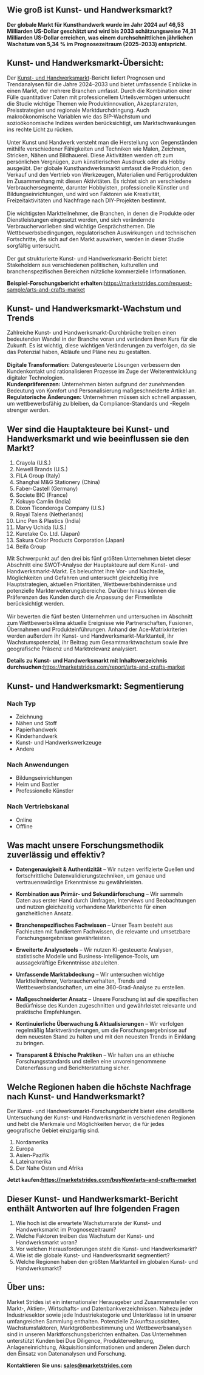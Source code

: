 <h2>Wie gro&szlig; ist Kunst- und Handwerksmarkt?</h2>
<p><strong>Der globale Markt f&uuml;r Kunsthandwerk wurde im Jahr 2024 auf 46,53 Milliarden US-Dollar gesch&auml;tzt und wird bis 2033 sch&auml;tzungsweise 74,31 Milliarden US-Dollar erreichen, was einem durchschnittlichen j&auml;hrlichen Wachstum von 5,34 % im Prognosezeitraum (2025&ndash;2033) entspricht.</strong></p>
<h2>Kunst- und Handwerksmarkt-&Uuml;bersicht:</h2>
<p>Der <a href="https://marketstrides.com/report/arts-and-crafts-market">Kunst- und Handwerksmarkt</a>-Bericht liefert Prognosen und Trendanalysen f&uuml;r die Jahre 2024&ndash;2033 und bietet umfassende Einblicke in einen Markt, der mehrere Branchen umfasst. Durch die Kombination einer F&uuml;lle quantitativer Daten mit professionellem Urteilsverm&ouml;gen untersucht die Studie wichtige Themen wie Produktinnovation, Akzeptanzraten, Preisstrategien und regionale Marktdurchdringung. Auch makro&ouml;konomische Variablen wie das BIP-Wachstum und sozio&ouml;konomische Indizes werden ber&uuml;cksichtigt, um Marktschwankungen ins rechte Licht zu r&uuml;cken. <br /><br />Unter Kunst und Handwerk versteht man die Herstellung von Gegenst&auml;nden mithilfe verschiedener F&auml;higkeiten und Techniken wie Malen, Zeichnen, Stricken, N&auml;hen und Bildhauerei. Diese Aktivit&auml;ten werden oft zum pers&ouml;nlichen Vergn&uuml;gen, zum k&uuml;nstlerischen Ausdruck oder als Hobby ausge&uuml;bt. Der globale Kunsthandwerksmarkt umfasst die Produktion, den Verkauf und den Vertrieb von Werkzeugen, Materialien und Fertigprodukten im Zusammenhang mit diesen Aktivit&auml;ten. Es richtet sich an verschiedene Verbrauchersegmente, darunter Hobbyisten, professionelle K&uuml;nstler und Bildungseinrichtungen, und wird von Faktoren wie Kreativit&auml;t, Freizeitaktivit&auml;ten und Nachfrage nach DIY-Projekten bestimmt.<br /><br />Die wichtigsten Marktteilnehmer, die Branchen, in denen die Produkte oder Dienstleistungen eingesetzt werden, und sich ver&auml;ndernde Verbrauchervorlieben sind wichtige Gespr&auml;chsthemen. Die Wettbewerbsbedingungen, regulatorischen Auswirkungen und technischen Fortschritte, die sich auf den Markt auswirken, werden in dieser Studie sorgf&auml;ltig untersucht. <br /><br />Der gut strukturierte Kunst- und Handwerksmarkt-Bericht bietet Stakeholdern aus verschiedenen politischen, kulturellen und branchenspezifischen Bereichen n&uuml;tzliche kommerzielle Informationen.</p>
<p><strong>Beispiel-Forschungsbericht erhalten:</strong><a href="https://marketstrides.com/request-sample/arts-and-crafts-market">https://marketstrides.com/request-sample/arts-and-crafts-market</a></p>
<h2>Kunst- und Handwerksmarkt-Wachstum und Trends</h2>
<p>Zahlreiche Kunst- und Handwerksmarkt-Durchbr&uuml;che treiben einen bedeutenden Wandel in der Branche voran und ver&auml;ndern ihren Kurs f&uuml;r die Zukunft. Es ist wichtig, diese wichtigen Ver&auml;nderungen zu verfolgen, da sie das Potenzial haben, Abl&auml;ufe und Pl&auml;ne neu zu gestalten.<br /><br /><strong>Digitale Transformation:</strong> Datengesteuerte L&ouml;sungen verbessern den Kundenkontakt und rationalisieren Prozesse im Zuge der Weiterentwicklung digitaler Technologien. <br /><strong>Kundenpr&auml;ferenzen:</strong> Unternehmen bieten aufgrund der zunehmenden Bedeutung von Komfort und Personalisierung ma&szlig;geschneiderte Artikel an. <br /><strong>Regulatorische &Auml;nderungen:</strong> Unternehmen m&uuml;ssen sich schnell anpassen, um wettbewerbsf&auml;hig zu bleiben, da Compliance-Standards und -Regeln strenger werden.</p>
<h2>Wer sind die Hauptakteure bei Kunst- und Handwerksmarkt und wie beeinflussen sie den Markt?</h2>
<ol>
<li>Crayola (U.S.)</li>
<li>Newell Brands (U.S.)</li>
<li>FILA Group (Italy)</li>
<li>Shanghai M&amp;G Stationery (China)</li>
<li>Faber-Castell (Germany)</li>
<li>Societe BIC (France)</li>
<li>Kokuyo Camlin (India)</li>
<li>Dixon Ticonderoga Company (U.S.)</li>
<li>Royal Talens (Netherlands)</li>
<li>Linc Pen &amp; Plastics (India)</li>
<li>Marvy Uchida (U.S.)</li>
<li>Kuretake Co. Ltd. (Japan)</li>
<li>Sakura Color Products Corporation (Japan)</li>
<li>Beifa Group</li>
</ol>
<p>Mit Schwerpunkt auf den drei bis f&uuml;nf gr&ouml;&szlig;ten Unternehmen bietet dieser Abschnitt eine SWOT-Analyse der Hauptakteure auf dem Kunst- und Handwerksmarkt-Markt. Es beleuchtet ihre Vor- und Nachteile, M&ouml;glichkeiten und Gefahren und untersucht gleichzeitig ihre Hauptstrategien, aktuellen Priorit&auml;ten, Wettbewerbshindernisse und potenzielle Markterweiterungsbereiche. Dar&uuml;ber hinaus k&ouml;nnen die Pr&auml;ferenzen des Kunden durch die Anpassung der Firmenliste ber&uuml;cksichtigt werden. <br /><br />Wir bewerten die f&uuml;nf besten Unternehmen und untersuchen im Abschnitt zum Wettbewerbsklima aktuelle Ereignisse wie Partnerschaften, Fusionen, &Uuml;bernahmen und Produkteinf&uuml;hrungen. Anhand der Ace-Matrixkriterien werden au&szlig;erdem ihr Kunst- und Handwerksmarkt-Marktanteil, ihr Wachstumspotenzial, ihr Beitrag zum Gesamtmarktwachstum sowie ihre geografische Pr&auml;senz und Marktrelevanz analysiert.</p>
<p><strong>Details zu Kunst- und Handwerksmarkt mit Inhaltsverzeichnis durchsuchen:</strong><a href="https://marketstrides.com/report/arts-and-crafts-market">https://marketstrides.com/report/arts-and-crafts-market</a></p>
<h2>Kunst- und Handwerksmarkt: Segmentierung</h2>
<h3>Nach Typ</h3>
<ul>
<li>Zeichnung</li>
<li>N&auml;hen und Stoff</li>
<li>Papierhandwerk</li>
<li>Kinderhandwerk</li>
<li>Kunst- und Handwerkswerkzeuge</li>
<li>Andere</li>
</ul>
<h3>Nach Anwendungen</h3>
<ul>
<li>Bildungseinrichtungen</li>
<li>Heim und Bastler</li>
<li>Professionelle K&uuml;nstler</li>
</ul>
<h3>Nach Vertriebskanal</h3>
<ul>
<li>Online</li>
<li>Offline</li>
</ul>
<h2>Was macht unsere Forschungsmethodik zuverl&auml;ssig und effektiv?</h2>
<ul>
<li>
<p><strong>Datengenauigkeit &amp; Authentizit&auml;t</strong> &ndash; Wir nutzen verifizierte Quellen und fortschrittliche Datenvalidierungstechniken, um genaue und vertrauensw&uuml;rdige Erkenntnisse zu gew&auml;hrleisten.</p>
</li>
<li>
<p><strong>Kombination aus Prim&auml;r- und Sekund&auml;rforschung</strong> &ndash; Wir sammeln Daten aus erster Hand durch Umfragen, Interviews und Beobachtungen und nutzen gleichzeitig vorhandene Marktberichte f&uuml;r einen ganzheitlichen Ansatz.</p>
</li>
<li>
<p><strong>Branchenspezifisches Fachwissen</strong> &ndash; Unser Team besteht aus Fachleuten mit fundiertem Fachwissen, die relevante und umsetzbare Forschungsergebnisse gew&auml;hrleisten.</p>
</li>
<li>
<p><strong>Erweiterte Analysetools</strong> &ndash; Wir nutzen KI-gesteuerte Analysen, statistische Modelle und Business-Intelligence-Tools, um aussagekr&auml;ftige Erkenntnisse abzuleiten.</p>
</li>
<li>
<p><strong>Umfassende Marktabdeckung</strong> &ndash; Wir untersuchen wichtige Marktteilnehmer, Verbraucherverhalten, Trends und Wettbewerbslandschaften, um eine 360-Grad-Analyse zu erstellen.</p>
</li>
<li>
<p><strong>Ma&szlig;geschneiderter Ansatz</strong> &ndash; Unsere Forschung ist auf die spezifischen Bed&uuml;rfnisse des Kunden zugeschnitten und gew&auml;hrleistet relevante und praktische Empfehlungen.</p>
</li>
<li>
<p><strong>Kontinuierliche &Uuml;berwachung &amp; Aktualisierungen</strong> &ndash; Wir verfolgen regelm&auml;&szlig;ig Marktver&auml;nderungen, um die Forschungsergebnisse auf dem neuesten Stand zu halten und mit den neuesten Trends in Einklang zu bringen.</p>
</li>
<li>
<p><strong>Transparent &amp; Ethische Praktiken</strong> &ndash; Wir halten uns an ethische Forschungsstandards und stellen eine unvoreingenommene Datenerfassung und Berichterstattung sicher.</p>
</li>
</ul>
<h2>Welche Regionen haben die h&ouml;chste Nachfrage nach Kunst- und Handwerksmarkt?&nbsp;</h2>
<p>Der Kunst- und Handwerksmarkt-Forschungsbericht bietet eine detaillierte Untersuchung der Kunst- und Handwerksmarkt in verschiedenen Regionen und hebt die Merkmale und M&ouml;glichkeiten hervor, die f&uuml;r jedes geografische Gebiet einzigartig sind.</p>
<ol>
<li>Nordamerika</li>
<li>Europa</li>
<li>Asien-Pazifik</li>
<li>Lateinamerika</li>
<li>Der Nahe Osten und Afrika</li>
</ol>
<p><strong>Jetzt kaufen:<a href="https://marketstrides.com/buyNow/arts-and-crafts-market?price=single_price">https://marketstrides.com/buyNow/arts-and-crafts-market</a></strong></p>
<h2>Dieser Kunst- und Handwerksmarkt-Bericht enth&auml;lt Antworten auf Ihre folgenden Fragen</h2>
<ol>
<li>Wie hoch ist die erwartete Wachstumsrate der Kunst- und Handwerksmarkt im Prognosezeitraum?</li>
<li>Welche Faktoren treiben das Wachstum der Kunst- und Handwerksmarkt voran?</li>
<li>Vor welchen Herausforderungen steht die Kunst- und Handwerksmarkt?</li>
<li>Wie ist die globale Kunst- und Handwerksmarkt segmentiert?</li>
<li>Welche Regionen haben den gr&ouml;&szlig;ten Marktanteil im globalen Kunst- und Handwerksmarkt?</li>
</ol>
<h2>&Uuml;ber uns:</h2>
<p><a>Market Strides</a> ist ein internationaler Herausgeber und Zusammensteller von Markt-, Aktien-, Wirtschafts- und Datenbankverzeichnissen. Nahezu jeder Industriesektor sowie jede Industriekategorie und Unterklasse ist in unserer umfangreichen Sammlung enthalten. Potenzielle Zukunftsaussichten, Wachstumsfaktoren, Marktgr&ouml;&szlig;enbestimmung und Wettbewerbsanalysen sind in unseren Marktforschungsberichten enthalten. Das Unternehmen unterst&uuml;tzt Kunden bei Due Diligence, Produkterweiterung, Anlageneinrichtung, Akquisitionsinformationen und anderen Zielen durch den Einsatz von Datenanalysen und Forschung.</p>
<p><strong>Kontaktieren Sie uns: <a href="mailto:sales@marketstrides.com">sales@marketstrides.com</a></strong></p>
